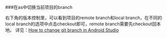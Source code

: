 ###在as中切换当前项目的branch

右下角的版本控制里，可以看到项目的remote branch和local branch，在不同的local branch的选项中点击checkout即可，remote branch需要先checkout回本地。
详见：[How to change git branch in Android Studio](http://stackoverflow.com/questions/32695471/how-to-change-git-branch-in-android-studio)
